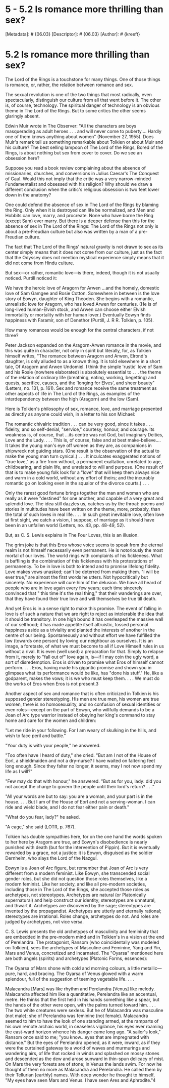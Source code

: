 # 5 - 5.2 Is romance more thrilling than sex?
[Metadata]: # {06.03}
[Descriptor]: # {06.03}
[Author]: # {kreeft}

# 5.2 Is romance more thrilling than sex?
The Lord of the Rings is a touchstone for many things. One of those things is
romance, or, rather, the relation between romance and sex.

The sexual revolution is one of the two things that most radically, even
spectacularly, distinguish our culture from all that went before it. The other
is, of course, technology. The spiritual danger of technology is an obvious
theme in The Lord of the Rings. But to some critics the other seems glaringly
absent.

Edwin Muir wrote in The Observer: "All the characters are boys masquerading as
adult heroes . . . and will never come to puberty.... Hardly one of them knows
anything about women" (November 27, 1955). Does Muir's remark tell us something
remarkable about Tolkien or about Muir and his culture? The best selling
lampoon of The Lord of the Rings, Bored of the Rings, is about nothing but sex
from cover to cover. Do we see an obsession here?

Suppose you read a book review complaining about the absence of missionaries,
churches, and conversions in Julius Caesar's The Conquest of Gaul. Would this
not imply that the critic was a very narrow-minded Fundamentalist and obsessed
with his religion? Why should we draw a different conclusion when the critic's
religious obsession is two feet lower down in the anatomy?

One could defend the absence of sex in The Lord of the Rings by blaming the
Ring. Only when it is destroyed can life be normalized, and Men and Hobbits can
love, marry, and procreate. None who have borne the Ring (except Sam) ever
marry. But there is a deeper defense than this for the absence of sex in The
Lord of the Rings: The Lord of the Rings not only is about a pre-Freudian
culture but also was written by a man of a pre-Freudian culture.

The fact that The Lord of the Rings' natural gravity is not drawn to sex as its
center simply means that it does not come from our culture, just as the fact
that the Odyssey does not mention mystical experience simply means that it did
not come from Hindu culture.

But sex—or rather, romantic love—is there, indeed, though it is not usually
noticed. Purtill noticed it:

We have the heroic love of Aragorn for Arwen ...and the homely, domestic love
of Sam Gamgee and Rosie Cotton. Somewhere in between is the love story of
Eowyn, daughter of King Theoden. She begins with a romantic, unrealistic love
for Aragorn, who has loved Arwen for centuries. (He is of long-lived
human-Elvish stock, and Arwen can choose either Elvish immortality or mortality
with her human lover.) Eventually Eowyn finds happiness with Faramir, son of
Denethor (Purtill, J. R R. Tolkien, p. 105).

How many romances would be enough for the central characters, if not three?

Peter Jackson expanded on the Aragorn-Arwen romance in the movie, and this was
quite in character, not only in spirit but literally, for, as Tolkien himself
writes, "The romance between Aragorn and Arwen, Elrond's daughter, is only
alluded to as a known thing. It is told elsewhere in a short tale, Of Aragorn
and Arwen Undomiel. I think the simple 'rustic' love of Sam and his Rosie
(nowhere elaborated) is absolutely essential to . . . the theme of the relation
of ordinary life (breathing, eating, working, begetting) and quests, sacrifice,
causes, and the 'longing for Elves', and sheer beauty" (Letters, no. 131, p.
161). Sex and romance receive the same treatment as other aspects of life in
The Lord of the Rings, as examples of the interdependency between the high
(Aragorn) and the low (Sam).

Here is Tolkien's philosophy of sex, romance, love, and marriage presented as
directly as anyone could wish, in a letter to his son Michael:

The romantic chivalric tradition . . . can be very good, since it takes . . .
fidelity, and so self-denial, "service," courtesy, honour, and courage. Its
weakness is, of course, that ...its centre was not God, but imaginary Deities,
Love and the Lady. . . . This is, of course, false and at best make-believe....
It takes the young man's eye off women as they are, as companions in shipwreck
not guiding stars. (One result is the observation of the actual to make the
young man turn cynical.) . . . It inculcates exaggerated notions of "true
love," as a fire from without, a permanent exaltation, unrelated to age,
childbearing, and plain life, and unrelated to will and purpose. (One result of
that is to make young folk look for a "love" that will keep them always nice
and warm in a cold world, without any effort of theirs; and the incurably
romantic go on looking even in the squalor of the divorce courts.) . . .

Only the rarest good fortune brings together the man and woman who are really
as it were "destined" for one another, and capable of a very great and splendid
love. The idea still dazzles us, catches us by the throat: poems and stories in
multitudes have been written on the theme, more, probably, than the total of
such loves in real life. . . . In such great inevitable love, often love at
first sight, we catch a vision, I suppose, of marriage as it should have been
in an unfallen world (Letters, no. 43, pp. 48-49, 52).

But, as C. S. Lewis explains in The Four Loves, this is an illusion.

The grim joke is that this Eros whose voice seems to speak from the eternal
realm is not himself necessarily even permanent. He is notoriously the most
mortal of our loves. The world rings with complaints of his fickleness. What is
baffling is the combination of this fickleness with his protestations of
permanency. To be in love is both to intend and to promise lifelong fidelity.
Love makes vows unasked; can't be deterred from making them. "I will be ever
true," are almost the first words he utters. Not hypocritically but sincerely.
No experience will cure him of the delusion. We have all heard of people who
are in love again every few years; each time sincerely convinced that " this
time it's the real thing," that their wanderings are over, that they have found
their true love and will themselves be true till death.

And yet Eros is in a sense right to make this promise. The event of falling in
love is of such a nature that we are right to reject as intolerable the idea
that it should be transitory. In one high bound it has overleaped the massive
wall of our selfhood; it has made appetite itself altruistic, tossed personal
happiness aside as a triviality and planted the interests of another in the
centre of our being. Spontaneously and without effort we have fulfilled the law
(towards one person) by loving our neighbour as ourselves. It is an image, a
foretaste, of what we must become to all if Love Himself rules in us without a
rival. It is even (well used) a preparation for that. Simply to relapse from
it, merely to "fall out of" love again, is—if I may coin the ugly word, a sort
of disredemption. Eros is driven to promise what Eros of himself cannot
perform. . . . Eros, having made his gigantic promise and shown you in glimpses
what its performance would be like, has "done his stuff." He, like a godparent,
makes the vows; it is we who must keep them. . . . We must do the works of Eros
when Eros is not present.3

Another aspect of sex and romance that is often criticized in Tolkien is his
supposed gender stereotyping. His men are true men, his women are true women,
there is no homosexuality, and no confusion of sexual identities or even
roles—except on the part of Eowyn, who willfully demands to be a Joan of Arc
type warrior instead of obeying her king's command to stay home and care for
the women and children:

"Let me ride in your following. For I am weary of skulking in the hills, and
wish to face peril and battle."

"Your duty is with your people," he answered.

"Too often have I heard of duty," she cried. "But am I not of the House of
Eorl, a shieldmaiden and not a dry-nurse? I have waited on faltering feet long
enough. Since they falter no longer, it seems, may I not now spend my life as I
will?"

"Few may do that with honour," he answered. "But as for you, lady: did you not
accept the charge to govern the people until their lord's return? . . ."

"All your words are but to say: you are a woman, and your part is in the house.
. . . But I am of the House of Eorl and not a serving-woman. I can ride and
wield blade, and I do not fear either pain or death."

"What do you fear, lady?" he asked.

"A cage," she said (LOTR, p. 767).

Tolkien has double sympathies here, for on the one hand the words spoken to her
here by Aragorn are true, and Eowyn's disobedience is nearly punished with
death (but for the intervention of Pippin). But it is eventually rewarded by a
grace, not a justice: it is Eowyn, disguised as the soldier Dernhelm, who slays
the Lord of the Nazgul.

Eowyn is a Joan of Arc figure, but remember that Joan of Arc is very different
from a modern feminist. Like Eowyn, she transcended social gender roles, but
she did not question those roles themselves, like a modern feminist. Like her
society, and like all pre-modern societies, including those in The Lord of the
Rings, she accepted those roles as archetypes, not stereotypes. Archetypes are
natural (or Platonically supernatural) and help construct our identity;
stereotypes are unnatural, and thwart it. Archetypes are discovered by the
sage; stereotypes are invented by the propagandist. Archetypes are utterly and
eternally rational; stereotypes are irrational. Roles change, archetypes do
not. And roles are judged by archetypes, not vice versa.

C. S. Lewis presents the old archetypes of masculinity and femininity that are
embedded in the pre-modern mind and in Tolkien's in a vision at the end of
Perelandra. The protagonist, Ransom (who coincidentally was modeled on
Tolkien), sees the archetypes of Masculine and Feminine, Yang and Yin, Mars and
Venus, concretized and incarnated. The "Oyarsa" mentioned here are both angels
(spirits) and archetypes (Platonic Forms, essences):

The Oyarsa of Mars shone with cold and morning colours, a little metallic—pure,
hard, and bracing. The Oyarsa of Venus glowed with a warm splendour, full of
the suggestion of teeming vegetable life. . . .

Malacandra [Mars] was like rhythm and Perelandra [Venus] like melody.
Malacandra affected him like a quantitative, Perelandra like an accentual,
metre. He thinks that the first held in his hands something like a spear, but
the hands of the other were open, with the palms turned toward him. . . . The
two white creatures were sexless. But he of Malacandra was masculine (not
male); she of Perelandra was feminine (not female). Malacandra seemed to him to
have the look of one standing armed, at the ramparts of his own remote archaic
world, in ceaseless vigilance, his eyes ever roaming the east-ward horizon
whence his danger came long ago. "A sailor's look," Ransom once said to me;
"you know...eyes that are impregnated with distance." But the eyes of
Perelandra opened, as it were, inward, as if they were the curtained gateway to
a world of waves and murmurings and wandering airs, of life that rocked in
winds and splashed on mossy stones and descended as the dew and arose sunward
in thin-spun delicacy of mist. On Mars the very forests are of stone; in Venus
the lands swim. For now he thought of them no more as Malacandra and
Perelandra. He called them by their Tellurian [earthly] names. With deep wonder
he thought to himself, "My eyes have seen Mars and Venus. I have seen Ares and
Aphrodite."4

